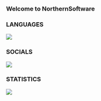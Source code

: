 ### Welcome to NorthernSoftware

### LANGUAGES
![](https://img.shields.io/badge/Node.js-339933?style=for-the-badge&logo=nodedotjs&logoColor=white)

### SOCIALS
[![](https://dcbadge.vercel.app/api/server/3363vsT9ky)](https://discord.gg/3363vsT9ky)

### STATISTICS
![](https://komarev.com/ghpvc/?username=NorthernSoftware) 



